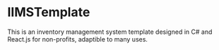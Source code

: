 # IIMSTemplate
This is an inventory management system template designed in C# and React.js for non-profits, adaptible to many uses.
